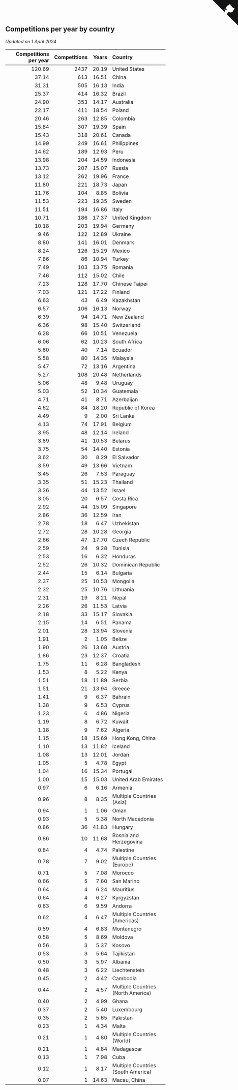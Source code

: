 ## Competitions per year by country

*Updated on  1 April 2024*

| Competitions per year | Competitions | Years | Country |
| ---: | ---: | ---: | :--- |
| 120.69 | 2437 | 20.19 | United States |
| 37.14 | 613 | 16.51 | China |
| 31.31 | 505 | 16.13 | India |
| 25.37 | 414 | 16.32 | Brazil |
| 24.90 | 353 | 14.17 | Australia |
| 22.17 | 411 | 18.54 | Poland |
| 20.46 | 263 | 12.85 | Colombia |
| 15.84 | 307 | 19.39 | Spain |
| 15.43 | 318 | 20.61 | Canada |
| 14.99 | 249 | 16.61 | Philippines |
| 14.62 | 189 | 12.93 | Peru |
| 13.98 | 204 | 14.59 | Indonesia |
| 13.73 | 207 | 15.07 | Russia |
| 13.12 | 262 | 19.96 | France |
| 11.80 | 221 | 18.73 | Japan |
| 11.76 | 104 | 8.85 | Bolivia |
| 11.53 | 223 | 19.35 | Sweden |
| 11.51 | 194 | 16.86 | Italy |
| 10.71 | 186 | 17.37 | United Kingdom |
| 10.18 | 203 | 19.94 | Germany |
| 9.46 | 122 | 12.89 | Ukraine |
| 8.80 | 141 | 16.01 | Denmark |
| 8.24 | 126 | 15.29 | Mexico |
| 7.86 | 86 | 10.94 | Turkey |
| 7.49 | 103 | 13.75 | Romania |
| 7.46 | 112 | 15.02 | Chile |
| 7.23 | 128 | 17.70 | Chinese Taipei |
| 7.03 | 121 | 17.22 | Finland |
| 6.63 | 43 | 6.49 | Kazakhstan |
| 6.57 | 106 | 16.13 | Norway |
| 6.39 | 94 | 14.71 | New Zealand |
| 6.36 | 98 | 15.40 | Switzerland |
| 6.28 | 66 | 10.51 | Venezuela |
| 6.06 | 62 | 10.23 | South Africa |
| 5.60 | 40 | 7.14 | Ecuador |
| 5.58 | 80 | 14.35 | Malaysia |
| 5.47 | 72 | 13.16 | Argentina |
| 5.27 | 108 | 20.48 | Netherlands |
| 5.06 | 48 | 9.48 | Uruguay |
| 5.03 | 52 | 10.34 | Guatemala |
| 4.71 | 41 | 8.71 | Azerbaijan |
| 4.62 | 84 | 18.20 | Republic of Korea |
| 4.49 | 9 | 2.00 | Sri Lanka |
| 4.13 | 74 | 17.91 | Belgium |
| 3.95 | 48 | 12.14 | Ireland |
| 3.89 | 41 | 10.53 | Belarus |
| 3.75 | 54 | 14.40 | Estonia |
| 3.62 | 30 | 8.29 | El Salvador |
| 3.59 | 49 | 13.66 | Vietnam |
| 3.45 | 26 | 7.53 | Paraguay |
| 3.35 | 51 | 15.23 | Thailand |
| 3.26 | 44 | 13.52 | Israel |
| 3.05 | 20 | 6.57 | Costa Rica |
| 2.92 | 44 | 15.09 | Singapore |
| 2.86 | 36 | 12.59 | Iran |
| 2.78 | 18 | 6.47 | Uzbekistan |
| 2.72 | 28 | 10.28 | Georgia |
| 2.66 | 47 | 17.70 | Czech Republic |
| 2.59 | 24 | 9.28 | Tunisia |
| 2.53 | 16 | 6.32 | Honduras |
| 2.52 | 26 | 10.32 | Dominican Republic |
| 2.44 | 15 | 6.14 | Bulgaria |
| 2.37 | 25 | 10.53 | Mongolia |
| 2.32 | 25 | 10.76 | Lithuania |
| 2.31 | 19 | 8.21 | Nepal |
| 2.26 | 26 | 11.53 | Latvia |
| 2.18 | 33 | 15.17 | Slovakia |
| 2.15 | 14 | 6.51 | Panama |
| 2.01 | 28 | 13.94 | Slovenia |
| 1.91 | 2 | 1.05 | Belize |
| 1.90 | 26 | 13.68 | Austria |
| 1.86 | 23 | 12.37 | Croatia |
| 1.75 | 11 | 6.28 | Bangladesh |
| 1.53 | 8 | 5.22 | Kenya |
| 1.51 | 18 | 11.89 | Serbia |
| 1.51 | 21 | 13.94 | Greece |
| 1.41 | 9 | 6.37 | Bahrain |
| 1.38 | 9 | 6.53 | Cyprus |
| 1.23 | 6 | 4.86 | Nigeria |
| 1.19 | 8 | 6.72 | Kuwait |
| 1.18 | 9 | 7.62 | Algeria |
| 1.15 | 18 | 15.69 | Hong Kong, China |
| 1.10 | 13 | 11.82 | Iceland |
| 1.08 | 13 | 12.01 | Jordan |
| 1.05 | 5 | 4.78 | Egypt |
| 1.04 | 16 | 15.34 | Portugal |
| 1.00 | 15 | 15.03 | United Arab Emirates |
| 0.97 | 6 | 6.16 | Armenia |
| 0.96 | 8 | 8.35 | Multiple Countries (Asia) |
| 0.94 | 1 | 1.06 | Oman |
| 0.93 | 5 | 5.38 | North Macedonia |
| 0.86 | 36 | 41.83 | Hungary |
| 0.86 | 10 | 11.68 | Bosnia and Herzegovina |
| 0.84 | 4 | 4.74 | Palestine |
| 0.78 | 7 | 9.02 | Multiple Countries (Europe) |
| 0.71 | 5 | 7.08 | Morocco |
| 0.66 | 5 | 7.60 | San Marino |
| 0.64 | 4 | 6.24 | Mauritius |
| 0.64 | 4 | 6.27 | Kyrgyzstan |
| 0.63 | 6 | 9.59 | Andorra |
| 0.62 | 4 | 6.47 | Multiple Countries (Americas) |
| 0.59 | 4 | 6.83 | Montenegro |
| 0.58 | 5 | 8.69 | Moldova |
| 0.56 | 3 | 5.37 | Kosovo |
| 0.53 | 3 | 5.64 | Tajikistan |
| 0.50 | 3 | 5.97 | Albania |
| 0.48 | 3 | 6.22 | Liechtenstein |
| 0.45 | 2 | 4.42 | Cambodia |
| 0.44 | 2 | 4.57 | Multiple Countries (North America) |
| 0.40 | 2 | 4.99 | Ghana |
| 0.37 | 2 | 5.40 | Luxembourg |
| 0.35 | 2 | 5.65 | Pakistan |
| 0.23 | 1 | 4.34 | Malta |
| 0.21 | 1 | 4.80 | Multiple Countries (World) |
| 0.21 | 1 | 4.84 | Madagascar |
| 0.13 | 1 | 7.98 | Cuba |
| 0.12 | 1 | 8.17 | Multiple Countries (South America) |
| 0.07 | 1 | 14.63 | Macau, China |


<a href="https://github.com/jonatanklosko/wca_statistics" class="github-corner" aria-label="View source on Github"><svg width="80" height="80" viewBox="0 0 250 250" style="fill:#151513; color:#fff; position: absolute; top: 0; border: 0; right: 0;" aria-hidden="true"><path d="M0,0 L115,115 L130,115 L142,142 L250,250 L250,0 Z"></path><path d="M128.3,109.0 C113.8,99.7 119.0,89.6 119.0,89.6 C122.0,82.7 120.5,78.6 120.5,78.6 C119.2,72.0 123.4,76.3 123.4,76.3 C127.3,80.9 125.5,87.3 125.5,87.3 C122.9,97.6 130.6,101.9 134.4,103.2" fill="currentColor" style="transform-origin: 130px 106px;" class="octo-arm"></path><path d="M115.0,115.0 C114.9,115.1 118.7,116.5 119.8,115.4 L133.7,101.6 C136.9,99.2 139.9,98.4 142.2,98.6 C133.8,88.0 127.5,74.4 143.8,58.0 C148.5,53.4 154.0,51.2 159.7,51.0 C160.3,49.4 163.2,43.6 171.4,40.1 C171.4,40.1 176.1,42.5 178.8,56.2 C183.1,58.6 187.2,61.8 190.9,65.4 C194.5,69.0 197.7,73.2 200.1,77.6 C213.8,80.2 216.3,84.9 216.3,84.9 C212.7,93.1 206.9,96.0 205.4,96.6 C205.1,102.4 203.0,107.8 198.3,112.5 C181.9,128.9 168.3,122.5 157.7,114.1 C157.9,116.9 156.7,120.9 152.7,124.9 L141.0,136.5 C139.8,137.7 141.6,141.9 141.8,141.8 Z" fill="currentColor" class="octo-body"></path></svg></a><style>.github-corner:hover .octo-arm{animation:octocat-wave 560ms ease-in-out}@keyframes octocat-wave{0%,100%{transform:rotate(0)}20%,60%{transform:rotate(-25deg)}40%,80%{transform:rotate(10deg)}}@media (max-width:500px){.github-corner:hover .octo-arm{animation:none}.github-corner .octo-arm{animation:octocat-wave 560ms ease-in-out}}</style>

